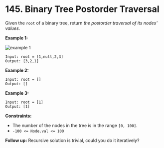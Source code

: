 # 145. Binary Tree Postorder Traversal

Given the `root` of a binary tree, return *the postorder traversal of its nodes' values*.

**Example 1:**

![example 1](https://assets.leetcode.com/uploads/2020/08/28/pre1.jpg)

```()
Input: root = [1,null,2,3]
Output: [3,2,1]
```

**Example 2:**

```()
Input: root = []
Output: []
```

**Example 3:**

```()
Input: root = [1]
Output: [1]
```

**Constraints:**

- The number of the nodes in the tree is in the range `[0, 100]`.
- `-100 <= Node.val <= 100`

**Follow up:** Recursive solution is trivial, could you do it iteratively?
